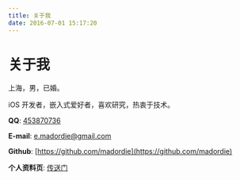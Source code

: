 ```yaml
---
title: 关于我
date: 2016-07-01 15:17:20
---
```

# 关于我

上海，男，已婚。

iOS 开发者，嵌入式爱好者，喜欢研究，热衷于技术。

**QQ**: [453870736](tencent://QQInterLive/?Cmd=2&Uin=495939026)

**E-mail**: [e.madordie@gmail.com](mailto:e.madordie@gmail.com)

**Github**: [https://github.com/madordie](https://github.com/madordie)

**个人资料页**: [传送门](../about-me/)
